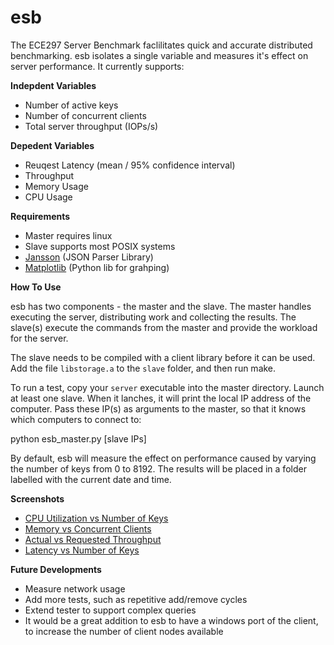 esb
===

The ECE297 Server Benchmark faclilitates quick and accurate distributed benchmarking. esb isolates a single variable and measures it's effect on server performance. It currently supports: 

**Indepdent Variables**
 - Number of active keys
 - Number of concurrent clients
 - Total server throughput (IOPs/s)

**Depedent Variables**
 - Reuqest Latency (mean / 95% confidence interval)
 - Throughput
 - Memory Usage
 - CPU Usage

**Requirements**
 - Master requires linux
 - Slave supports most POSIX systems
 - [Jansson](http://www.digip.org/jansson/) (JSON Parser Library)
 - [Matplotlib](http://matplotlib.org/index.html) (Python lib for grahping)

**How To Use**

esb has two components - the master and the slave. The master handles executing the server, distributing work and collecting the results. The slave(s) execute the commands from the master and provide the workload for the server. 

The slave needs to be compiled with a client library before it can be used. Add the file `libstorage.a` to the `slave` folder, and then run make. 

To run a test, copy your `server` executable into the master directory. Launch at least one slave. When it lanches, it will print the local IP address of the computer. Pass these IP(s) as arguments to the master, so that it knows which computers to connect to:

python esb_master.py [slave IPs]

By default, esb will measure the effect on performance caused by varying the number of keys from 0 to 8192. The results will be placed in a folder labelled with the current date and time.


**Screenshots**
 - [CPU Utilization vs Number of Keys](http://i.imgur.com/zS5Uc.png)
 - [Memory vs Concurrent Clients](http://i.imgur.com/snGcS.png)
 - [Actual vs Requested Throughput](http://i.imgur.com/2V8DB.png)
 - [Latency vs Number of Keys](http://i.imgur.com/XxcDL.png)

**Future Developments**
 - Measure network usage
 - Add more tests, such as repetitive add/remove cycles
 - Extend tester to support complex queries
 - It would be a great addition to esb to have a windows port of the client, to increase the number of client nodes available
